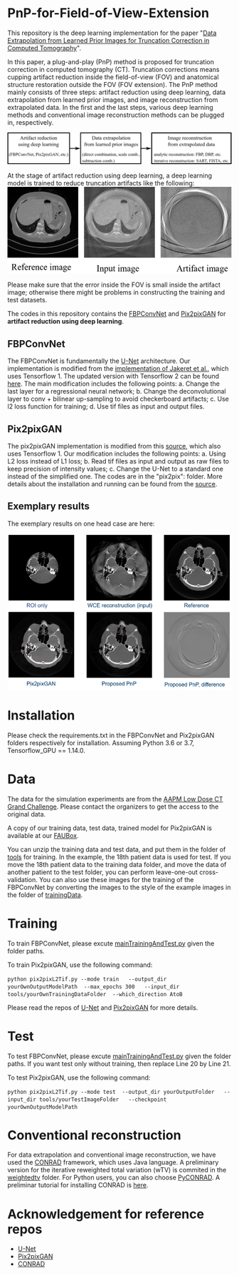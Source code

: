 # PnP-for-Field-of-View-Extension

This repository is the deep learning implementation for the paper "[Data Extrapolation from Learned Prior Images for Truncation Correction in Computed Tomography](https://ieeexplore.ieee.org/document/9400411)". 

In this paper, a plug-and-play (PnP) method is proposed for truncation correction in computed tomography (CT). Truncation corrections means cupping artifact reduction inside the field-of-view (FOV) and anatomical structure restoration outside the FOV (FOV extension). The PnP method mainly consists of three steps: artifact reduction using deep learning,
data extrapolation from learned prior images, and image reconstruction from extrapolated data. In the first and the last steps, various deep learning methods and conventional image reconstruction methods can be plugged in, respectively.


![pipeline](https://github.com/YixingHuang/PnP-for-Field-of-View-Extension/blob/main/DescriptionImages/pipelineTruncation.png)

At the stage of artifact reduction using deep learning, a deep learning model is trained to reduce truncation artifacts like the following:
![example](https://github.com/YixingHuang/PnP-for-Field-of-View-Extension/blob/main/DescriptionImages/Example.png)

Please make sure that the error inside the FOV is small inside the artifact image; otherwise there might be problems in constructing the training and test datasets.

The codes in this repository contains the [FBPConvNet](https://ieeexplore.ieee.org/document/7949028) and [Pix2pixGAN](https://arxiv.org/abs/1611.07004) for **artifact reduction using deep learning**.

## FBPConvNet
The FBPConvNet is fundamentally the [U-Net](https://arxiv.org/abs/1505.04597) architecture. Our implementation is modified from the [implementation of Jakeret et al.](https://github.com/jakeret/tf_unet), which uses Tensorflow 1. The updated version with Tensorflow 2 can be found [here](https://github.com/jakeret/unet). The main modification includes the following points: a. Change the last layer for a regressional neural network; b. Change the deconvolutional layer to conv + bilinear up-sampling to avoid checkerboard artifacts; c. Use l2 loss function for training; d. Use tif files as input and output files.

## Pix2pixGAN
The pix2pixGAN implementation is modified from this [source](https://github.com/affinelayer/pix2pix-tensorflow), which also uses Tensorflow 1. Our modification includes the following points: a. Using L2 loss instead of L1 loss; b. Read tif files as input and output as raw files to keep precision of intensity values; c. Change the U-Net to a standard one instead of the simplified one. The codes are in the "pix2pix": folder. More details about the installation and running can be found from the [source](https://github.com/affinelayer/pix2pix-tensorflow).

## Exemplary results

The exemplary results on one head case are here:

![Result](https://github.com/YixingHuang/PnP-for-Field-of-View-Extension/blob/main/DescriptionImages/HeadExample.PNG)

# Installation
Please check the requirements.txt in the FBPConvNet and Pix2pixGAN folders respectively for installation. Assuming Python 3.6 or 3.7, Tensorflow_GPU == 1.14.0.

# Data
The data for the simulation experiments are from the [AAPM Low Dose CT Grand Challenge](https://www.aapm.org/grandchallenge/lowdosect/#). Please contact the organizers to get the access to the original data.

A copy of our training data, test data, trained model for Pix2pixGAN is available at our [FAUBox](https://faubox.rrze.uni-erlangen.de/public?folderID=MkM3MjFVWHJxdDN5Ym9BOG50Ujlw). 

You can unzip the training data and test data, and put them in the folder of [tools](https://github.com/YixingHuang/PnP-for-Field-of-View-Extension/blob/main/Pix2pixGAN/tools/) for training. In the example, the 18th patient data is used for test. If you move the 18th patient data to the training data folder, and move the data of another patient to the test folder, you can perform leave-one-out cross-validation. You can also use these images for the training of the FBPConvNet by converting the images to the style of the example images in the folder of [trainingData](https://github.com/YixingHuang/PnP-for-Field-of-View-Extension/blob/main/FBPConvNet/trainingData/).

# Training
 
 To train FBPConvNet, please excute [mainTrainingAndTest.py](https://github.com/YixingHuang/PnP-for-Field-of-View-Extension/blob/main/FBPConvNet/tf_unet/) given the folder paths.
 
 To train Pix2pixGAN, use the following command:
 
 `python pix2pixL2Tif.py --mode train   --output_dir yourOwnOutputModelPath  --max_epochs 300   --input_dir tools/yourOwnTrainingDataFolder  --which_direction AtoB `

Please read the repos of [U-Net](https://github.com/jakeret/tf_unet) and [Pix2pixGAN](https://github.com/affinelayer/pix2pix-tensorflow) for more details.

# Test

To test FBPConvNet, please excute [mainTrainingAndTest.py](https://github.com/YixingHuang/PnP-for-Field-of-View-Extension/blob/main/FBPConvNet/tf_unet/) given the folder paths. If you want test only without training, then replace Line 20 by Line 21.
 
 To test Pix2pixGAN, use the following command:
 
 `python pix2pixL2Tif.py --mode test  --output_dir yourOutputFolder   --input_dir tools/yourTestImageFolder   --checkpoint yourOwnOutputModelPath `
 
 # Conventional reconstruction
 
 For data extrapolation and conventional image reconstruction, we have used the [CONRAD](https://github.com/akmaier/CONRAD) framework, which uses Java language. A preliminary version for the iterative reweighted total variation (wTV) is commited in the [weightedtv](https://github.com/akmaier/CONRAD/tree/master/src/edu/stanford/rsl/tutorial/weightedtv) folder. For Python users, you can also choose [PyCONRAD](https://github.com/theHamsta/pyconrad). A preliminar tutorial for installing CONRAD is [here](https://www5.cs.fau.de/conrad/tutorials/index.html).
 
# Acknowledgement for reference repos
 - [U-Net](https://github.com/jakeret/tf_unet)
 - [Pix2pixGAN](https://github.com/affinelayer/pix2pix-tensorflow)
 - [CONRAD](https://github.com/akmaier/CONRAD)
